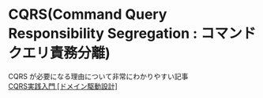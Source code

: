 # CQRS(Command Query Responsibility Segregation : コマンドクエリ責務分離)

CQRS が必要になる理由について非常にわかりやすい記事  
[CQRS実践入門 [ドメイン駆動設計]](https://little-hands.hatenablog.com/entry/2019/12/02/cqrs)  
